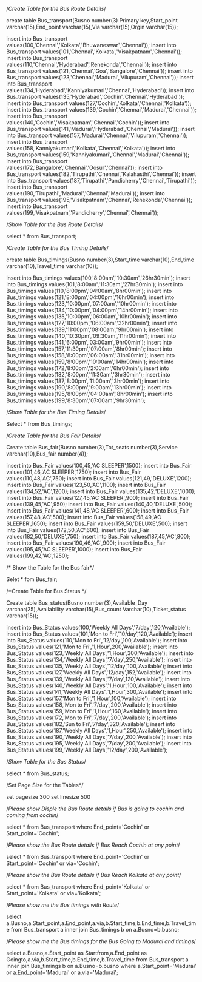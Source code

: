 /*Create Table for the Bus Route Details*/

create table Bus_transport(Busno number(3) Primary key,Start_point varchar(15),End_point varchar(15),Via varchar(15),Orgin varchar(15));

insert into Bus_transport values(100,'Chennai','Kolkata','Bhuwaneswar','Chennai'));
insert into Bus_transport values(101,'Chennai','Kolkata','Visakpatnam','Chennai'));
insert into Bus_transport values(110,'Chennai','Hyderabad','Renekonda','Chennai'));
insert into Bus_transport values(121,'Chennai','Goa','Bangalore','Chennai'));
insert into Bus_transport values(123,'Chennai','Madurai','Vilupuram','Chennai'));
insert into Bus_transport values(134,'Hyderabad','Kanniyakumari','Chennai','Hyderabad'));
insert into Bus_transport values(135,'Hyderabad','Cochin','Chennai','Hyderabad'));
insert into Bus_transport values(127,'Cochin','Kolkata','Chennai','Kolkata'));
insert into Bus_transport values(139,'Cochin','Chennai','Madurai','Chennai'));
insert into Bus_transport values(140,'Cochin','Visakpatnam','Chennai','Cochin'));
insert into Bus_transport values(141,'Madurai','Hyderabad','Chennai','Madurai'));
insert into Bus_transport values(157,'Madurai','Chennai','Vilupuram','Chennai'));
insert into Bus_transport values(158,'Kanniyakumari','Kolkata','Chennai','Kolkata'));
insert into Bus_transport values(159,'Kanniyakumari','Chennai','Madurai','Chennai'));
insert into Bus_transport values(172,'Bangalore','Chennai','Oosur','Chennai'));
insert into Bus_transport values(182,'Tirupathi','Chennai','Kalahasthi','Chennai'));
insert into Bus_transport values(187,'Tirupathi','Pandicherry','Chennai','Tirupathi'));
insert into Bus_transport values(190,'Tirupathi','Madurai','Chennai','Madurai'));
insert into Bus_transport values(195,'Visakpatnam','Chennai','Renekonda','Chennai'));
insert into Bus_transport values(199,'Visakpatnam','Pandicherry','Chennai','Chennai'));

/*Show Table for the Bus Route Details*/

select * from Bus_transport;

/*Create Table for the Bus Timing Details*/

create table Bus_timings(Busno number(3),Start_time varchar(10),End_time varchar(10),Travel_time varchar(10));

insert into Bus_timings values(100,'8:00am','10:30am','26hr30min');
insert into Bus_timings values(101,'8:00am','11:30am','27hr30min');
insert into Bus_timings values(110,'8:00pm','04:00am','8hr00min');
insert into Bus_timings values(121,'8:00pm','04:00pm','16hr00min');
insert into Bus_timings values(123,'10:00pm','07:00am','10hr00min');
insert into Bus_timings values(134,'10:00pm','04:00pm','14hr00min');
insert into Bus_timings values(135,'10:00pm','06:00am','10hr00min');
insert into Bus_timings values(127,'10:00pm','06:00am','32hr00min');
insert into Bus_timings values(139,'11:00pm','08:00am','9hr00min');
insert into Bus_timings values(140,'10:30pm','09:30am','11hr00min');
insert into Bus_timings values(141,'6:00pm','03:00am','9hr00min');
insert into Bus_timings values(157,'11:30pm','07:00am','8hr00min');
insert into Bus_timings values(158,'8:00pm','06:00am','31hr00min');
insert into Bus_timings values(159,'8:00pm','10:00am','14hr00min');
insert into Bus_timings values(172,'8:00pm','2:00am','6hr00min');
insert into Bus_timings values(182,'8:00pm','11:30am','3hr30min');
insert into Bus_timings values(187,'8:00pm','11:00am','3hr00min');
insert into Bus_timings values(190,'8:00pm','9:00am','13hr00min');
insert into Bus_timings values(195,'8:00pm','04:00am','8hr00min');
insert into Bus_timings values(199,'8:30pm','07:00am','9hr30min');

/*Show Table for the Bus Timing Details*/

Select * from Bus_timings;

/*Create Table for the Bus Fair Details*/

Create table Bus_fair(Busno number(3),Tot_seats number(3),Service varchar(10),Bus_fair number(4));

insert into Bus_Fair values(100,45,'AC SLEEPER',1500);
insert into Bus_Fair values(101,46,'AC SLEEPER',1750);
insert into Bus_Fair values(110,48,'AC',750);
insert into Bus_Fair values(121,49,'DELUXE',1200);
insert into Bus_Fair values(123,50,'AC',1100);
insert into Bus_Fair values(134,52,'AC',1200);
insert into Bus_Fair values(135,42,'DELUXE',1000);
insert into Bus_Fair values(127,45,'AC SLEEPER',900);
insert into Bus_Fair values(139,45,'AC',950);
insert into Bus_Fair values(140,40,'DELUXE',500);
insert into Bus_Fair values(141,48,'AC SLEEPER',600);
insert into Bus_Fair values(157,48,'AC',500);
insert into Bus_Fair values(158,49,'AC SLEEPER',1650);
insert into Bus_Fair values(159,50,'DELUXE',500);
insert into Bus_Fair values(172,50,'AC',600);
insert into Bus_Fair values(182,50,'DELUXE',750);
insert into Bus_Fair values(187,45,'AC',800);
insert into Bus_Fair values(190,46,'AC',900);
insert into Bus_Fair values(195,45,'AC SLEEPER',1000);
insert into Bus_Fair values(199,42,'AC',1250);

/* Show the Table for the Bus fair*/

Selet * fom Bus_fair;

/*Create Table for Bus Status */

Create table Bus_status(Busno number(3),Available_Day varchar(25),Availability varchar(15),Bus_count Varchar(10),Ticket_status varchar(15));

insert into Bus_Status values(100,'Weekly All Days','7/day',120,'Available');
insert into Bus_Status values(101,'Mon to Fri','10/day',120,'Available');
insert into Bus_Status values(110,'Mon to Fri','12/day',100,'Available');
insert into Bus_Status values(121,'Mon to Fri','1,Hour',200,'Available');
insert into Bus_Status values(123,'Weekly All Days','1,Hour',300,'Available');
insert into Bus_Status values(134,'Weekly All Days','7/day',250,'Available');
insert into Bus_Status values(135,'Weekly All Days','12/day',100,'Available');
insert into Bus_Status values(127,'Weekly All Days','12/day',152,'Available');
insert into Bus_Status values(139,'Weekly All Days','7/day',120,'Available');
insert into Bus_Status values(140,'Weekly All Days','1,Hour',100,'Available');
insert into Bus_Status values(141,'Weekly All Days','1,Hour',300,'Available');
insert into Bus_Status values(157,'Mon to Fri','1,Hour',100,'Available');
insert into Bus_Status values(158,'Mon to Fri','7/day',200,'Available');
insert into Bus_Status values(159,'Mon to Fri','1,Hour',160,'Available');
insert into Bus_Status values(172,'Mon to Fri','7/day',200,'Available');
insert into Bus_Status values(182,'Sun to Fri','7/day',320,'Available');
insert into Bus_Status values(187,'Weekly All Days','1,Hour',250,'Available');
insert into Bus_Status values(190,'Weekly All Days','7/day',200,'Available');
insert into Bus_Status values(195,'Weekly All Days','7/day',200,'Available');
insert into Bus_Status values(199,'Weekly All Days','12/day',200,'Available');

/*Show Table for the Bus Status*/

select * from Bus_status;

/Set Page Size for the Tables*/

set pagesize 300
set linesize 500

/*Please show Disple the Bus Route details if Bus is going to cochin and coming from cochin*/

select * from Bus_transport where End_point='Cochin' or Start_point='Cochin';

/*Please show the Bus Route details if Bus Reach Cochin at any point*/

select * from Bus_transport where End_point='Cochin' or Start_point='Cochin' or via='Cochin';

/*Please show the Bus Route details if Bus Reach Kolkata at any point*/

select * from Bus_transport where End_point='Kolkata' or Start_point='Kolkata' or via='Kolkata';

/*Please show me the Bus timings with Route*/

select a.Busno,a.Start_point,a.End_point,a.via,b.Start_time,b.End_time,b.Travel_time from Bus_transport a inner join Bus_timings b on a.Busno=b.busno;

/*Please show me the Bus timings for the Bus Going to Madurai and timings*/

select a.Busno,a.Start_point as Startfrom,a.End_point as Goingto,a.via,b.Start_time,b.End_time,b.Travel_time from Bus_transport a inner join Bus_timings b on a.Busno=b.busno where a.Start_point='Madurai' or a.End_point='Madurai' or a.via='Madurai';





